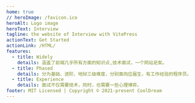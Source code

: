 ```yaml
---
home: true
// heroImage: /favicon.ico
heroAlt: Logo image
heroText: Interview
tagline: the website of Interview with VitePress
actionText: Get Started
actionLink: /HTML/
features:
  - title: Widely
    details: 涵盖了前端几乎所有方面的知识点,技术面试，一个网站足矣。
  - title: Phased
    details: 分为基础、进阶、地狱三级难度，分别面向应届生，有工作经验的程序员。
  - title: Experience
    details: 面试不仅需要技术，同时，也需要一些心理博弈。
footer: MIT Licensed | Copyright © 2021-present CoolDream
---
```

